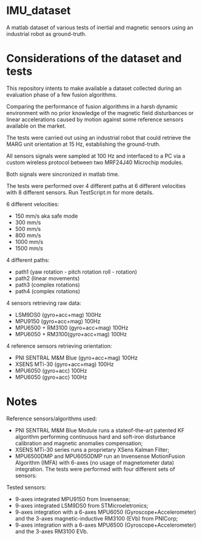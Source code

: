 # IMU_dataset
A matlab dataset of various tests of inertial and magnetic sensors using an industrial robot as ground-truth.

# Considerations of the dataset and tests
This repository intents to make available a dataset collected during an evaluation phase of a few fusion algorithms. 

Comparing the performance of fusion algorithms in a harsh dynamic environment with no prior knowledge of the magnetic field disturbances or linear accelerations caused by motion against some reference sensors available on the market.

The tests were carried out using an industrial robot that could retrieve the MARG unit orientation at 15 Hz, establishing the ground-truth. 

All sensors signals were sampled at 100 Hz and interfaced to a PC via a custom wireless protocol between two MRF24J40 Microchip modules.

Both signals were sincronized in matlab time.

The tests were performed over 4 different paths at 6 different velocities with 8 different sensors. Run TestScript.m for more details.

6 different velocities: 
- 150  mm/s aka safe mode 
- 300  mm/s
- 500  mm/s
- 800  mm/s
- 1000 mm/s
- 1500 mm/s

4 different paths:  
- path1 (yaw rotation - pitch rotation roll - rotation)
- path2 (linear movements)
- path3 (complex rotations)
- path4 (complex rotations)

4 sensors retrieving raw data: 
- LSM9DS0 (gyro+acc+mag) 100Hz
- MPU9150 (gyro+acc+mag) 100Hz
- MPU6500 + RM3100 (gyro+acc+mag) 100Hz
- MPU6050 + RM3100(gyro+acc+mag) 100Hz

4 reference sensors retrieving orientation: 
- PNI SENTRAL M&M Blue (gyro+acc+mag) 100Hz
- XSENS MTi-30 (gyro+acc+mag) 100Hz
- MPU6050 (gyro+acc) 100Hz
- MPU6050 (gyro+acc) 100Hz

# Notes
Reference sensors/algorithms used:
- PNI SENTRAL M&M Blue Module runs a stateof-the-art patented KF algorithm performing continuous hard and soft-iron disturbance calibration and magnetic anomalies compensation; 
- XSENS MTi-30 series runs a proprietary XSens Kalman Filter; 
- MPU6500DMP and MPU6050DMP run an Invensense MotionFusion
Algorithm (IMFA) with 6-axes (no usage of magnetometer data) integration.
The tests were performed with four different sets of sensors:

Tested sensors:
- 9-axes integrated MPU9150 from Invensense; 
- 9-axes integrated LSM9DS0 from STMicroeletronics; 
- 9-axes integration with a 6-axes MPU6050 (Gyroscope+Accelerometer) and the 3-axes magnetic-inductive RM3100 (EVb) from PNICorp; 
- 9-axes integration with a 6-axes MPU6500 (Gyroscope+Accelerometer) and the 3-axes RM3100 EVb. 
